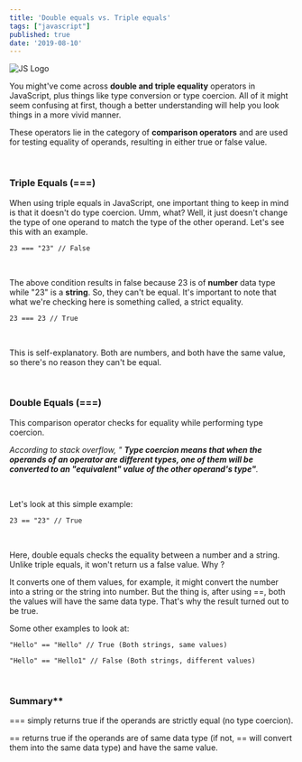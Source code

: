 ```yaml
---
title: 'Double equals vs. Triple equals'
tags: ["javascript"]
published: true
date: '2019-08-10'
---
```

![JS Logo](https://encrypted-tbn0.gstatic.com/images?q=tbn:ANd9GcRK9UTas_jNfrVLzDyWYtgJuetp8nqYmKe_hXzEhcZj_Ao8NJHP)

You might've come across <b>double and triple equality</b> operators in JavaScript, plus things like type conversion or type coercion. All of it might seem confusing at first, though a better understanding will help you look things in a more vivid manner.

These operators lie in the category of <b>comparison operators</b> and are used for testing equality of operands, resulting in either true or false value.

<br>

### **Triple Equals (===)**

When using triple equals in JavaScript, one important thing to keep in mind is that it doesn't do type coercion. Umm, what? Well, it just doesn't change the type of one operand to match the type of the other operand. Let's see this with an example.

```
23 === "23" // False

```
<br>

The above condition results in false because 23 is of <b>number</b> data type while "23" is a <b>string</b>. So, they can't be equal. It's important to note that what we're checking here is something called, a strict equality.

```
23 === 23 // True

```
<br>

This is self-explanatory. Both are numbers, and both have the same value, so there's no reason they can't be equal.

<br>

### **Double Equals (===)**

This comparison operator checks for equality while performing type coercion.

<i>According to stack overflow, " <b>Type coercion means that when the operands of an operator are different types, one of them will be converted to an "equivalent" value of the other operand's type"</b>.</i>

<br>

Let's look at this simple example:

```
23 == "23" // True

```
<br>

Here, double equals checks the equality between a number and a string. Unlike triple equals, it won't return us a false value. Why ?

It converts one of them values, for example, it might convert the number into a string or the string into number. But the thing is, after using ==, both the values will have the same data type. That's why the result turned out to be true.

Some other examples to look at:

```
"Hello" == "Hello" // True (Both strings, same values)

"Hello" == "Hello1" // False (Both strings, different values)

```
<br>

### Summary**

=== simply returns true if the operands are strictly equal (no type coercion).

== returns true if the operands are of same data type (if not, == will convert them into the same data type) and have the same value.